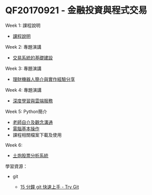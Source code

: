 ﻿# QF20170921 - 金融投資與程式交易

Week 1: 課程說明

* [課程說明](https://hackpad.com/jZfGAGEMb3P)

Week 2: 專題演講

* [交易系統的基礎建設](https://www.dropbox.com/s/1i5ze65mj2v2h01/%E4%BA%A4%E6%98%93%E7%B3%BB%E7%B5%B1%E7%9A%84%E5%9F%BA%E7%A4%8E%E5%BB%BA%E8%A8%AD.pptx?dl=0)

Week 3: 專題演講

* [理財機器人簡介與實作經驗分享](https://www.slideshare.net/philipzh/ss-80462412)

Week 4: 專題演講

* [深度學習與雲端服務](https://goo.gl/fqanpZ)

Week 5: Python簡介

* [老師自介及觀念溝通](https://docs.google.com/presentation/d/1yiHpywvv7jQJR6FBgPzDf4WM_KyKIC4TzekVxVawQgk/edit?usp=sharing)
* [電腦基本操作](https://docs.google.com/presentation/d/1H_KG0rW5JiAnfb6pxEKJGDs2vERoHuS9v67nN2P8-lQ/edit?usp=sharing)
* 課程相關檔案下載及使用

Week 6:

* [土炮股票分析系統](https://www.youtube.com/watch?v=zBtLOMBcH6E)

學習資源：

* git

  * [15 分鐘 git 快速上手 - Try Git](https://try.github.io)